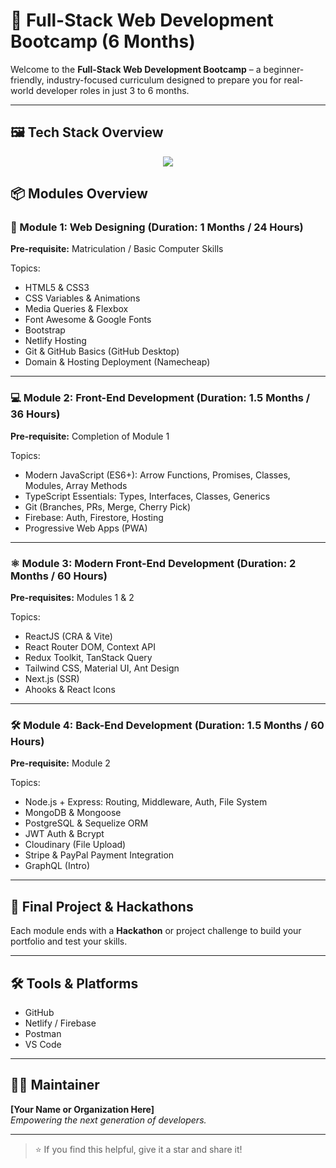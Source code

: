 # 🚀 Full-Stack Web Development Bootcamp (6 Months)

Welcome to the **Full-Stack Web Development Bootcamp** – a beginner-friendly, industry-focused curriculum designed to prepare you for real-world developer roles in just 3 to 6 months.

---

## 🖼️ Tech Stack Overview

<p align="center">
  <img src="https://skillicons.dev/icons?i=html,css,js,ts,react,nextjs,nodejs,express,mongodb,postgres,tailwind,bootstrap,github,vite,firebase" />
</p>


## 📦 Modules Overview

### 📘 Module 1: Web Designing (Duration: 1 Months / 24 Hours)
**Pre-requisite:** Matriculation / Basic Computer Skills

Topics:
- HTML5 & CSS3
- CSS Variables & Animations
- Media Queries & Flexbox
- Font Awesome & Google Fonts
- Bootstrap
- Netlify Hosting
- Git & GitHub Basics (GitHub Desktop)
- Domain & Hosting Deployment (Namecheap)

---

### 💻 Module 2: Front-End Development (Duration: 1.5 Months / 36 Hours)
**Pre-requisite:** Completion of Module 1

Topics:
- Modern JavaScript (ES6+): Arrow Functions, Promises, Classes, Modules, Array Methods
- TypeScript Essentials: Types, Interfaces, Classes, Generics
- Git (Branches, PRs, Merge, Cherry Pick)
- Firebase: Auth, Firestore, Hosting
- Progressive Web Apps (PWA)

---

### ⚛️ Module 3: Modern Front-End Development (Duration: 2 Months / 60 Hours)
**Pre-requisites:** Modules 1 & 2

Topics:
- ReactJS (CRA & Vite)
- React Router DOM, Context API
- Redux Toolkit, TanStack Query
- Tailwind CSS, Material UI, Ant Design
- Next.js (SSR)
- Ahooks & React Icons

---

### 🛠 Module 4: Back-End Development (Duration: 1.5 Months / 60 Hours)
**Pre-requisite:** Module 2

Topics:
- Node.js + Express: Routing, Middleware, Auth, File System
- MongoDB & Mongoose
- PostgreSQL & Sequelize ORM
- JWT Auth & Bcrypt
- Cloudinary (File Upload)
- Stripe & PayPal Payment Integration
- GraphQL (Intro)

---

## 🎯 Final Project & Hackathons
Each module ends with a **Hackathon** or project challenge to build your portfolio and test your skills.

---

## 🛠️ Tools & Platforms
- GitHub
- Netlify / Firebase
- Postman
- VS Code

---

## 👨‍💻 Maintainer
**[Your Name or Organization Here]**  
*Empowering the next generation of developers.*

---

> ⭐ If you find this helpful, give it a star and share it!
